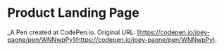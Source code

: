 # Product Landing Page
 _A Pen created at CodePen.io. Original URL: [https://codepen.io/joey-paone/pen/WNNwpPy](https://codepen.io/joey-paone/pen/WNNwpPy).

 
